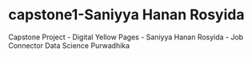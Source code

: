 # capstone1-Saniyya Hanan Rosyida
Capstone Project - Digital Yellow Pages - Saniyya Hanan Rosyida - Job Connector Data Science Purwadhika

